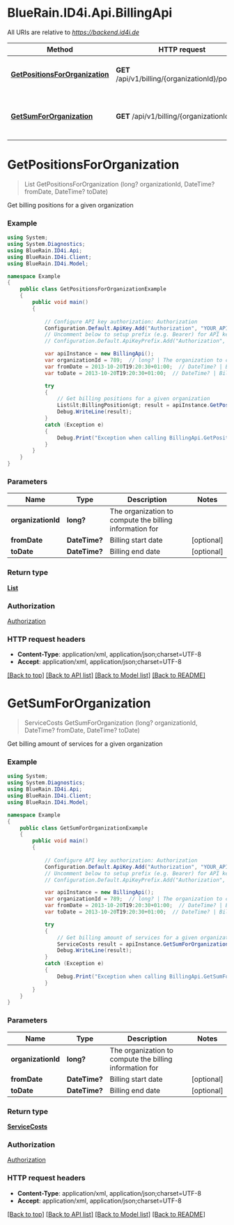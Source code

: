# BlueRain.ID4i.Api.BillingApi

All URIs are relative to *https://backend.id4i.de*

Method | HTTP request | Description
------------- | ------------- | -------------
[**GetPositionsForOrganization**](BillingApi.md#getpositionsfororganization) | **GET** /api/v1/billing/{organizationId}/positions | Get billing positions for a given organization
[**GetSumForOrganization**](BillingApi.md#getsumfororganization) | **GET** /api/v1/billing/{organizationId} | Get billing amount of services for a given organization


<a name="getpositionsfororganization"></a>
# **GetPositionsForOrganization**
> List<BillingPosition> GetPositionsForOrganization (long? organizationId, DateTime? fromDate, DateTime? toDate)

Get billing positions for a given organization

### Example
```csharp
using System;
using System.Diagnostics;
using BlueRain.ID4i.Api;
using BlueRain.ID4i.Client;
using BlueRain.ID4i.Model;

namespace Example
{
    public class GetPositionsForOrganizationExample
    {
        public void main()
        {
            
            // Configure API key authorization: Authorization
            Configuration.Default.ApiKey.Add("Authorization", "YOUR_API_KEY");
            // Uncomment below to setup prefix (e.g. Bearer) for API key, if needed
            // Configuration.Default.ApiKeyPrefix.Add("Authorization", "Bearer");

            var apiInstance = new BillingApi();
            var organizationId = 789;  // long? | The organization to compute the billing information for
            var fromDate = 2013-10-20T19:20:30+01:00;  // DateTime? | Billing start date (optional) 
            var toDate = 2013-10-20T19:20:30+01:00;  // DateTime? | Billing end date (optional) 

            try
            {
                // Get billing positions for a given organization
                List&lt;BillingPosition&gt; result = apiInstance.GetPositionsForOrganization(organizationId, fromDate, toDate);
                Debug.WriteLine(result);
            }
            catch (Exception e)
            {
                Debug.Print("Exception when calling BillingApi.GetPositionsForOrganization: " + e.Message );
            }
        }
    }
}
```

### Parameters

Name | Type | Description  | Notes
------------- | ------------- | ------------- | -------------
 **organizationId** | **long?**| The organization to compute the billing information for | 
 **fromDate** | **DateTime?**| Billing start date | [optional] 
 **toDate** | **DateTime?**| Billing end date | [optional] 

### Return type

[**List<BillingPosition>**](BillingPosition.md)

### Authorization

[Authorization](../README.md#Authorization)

### HTTP request headers

 - **Content-Type**: application/xml, application/json;charset=UTF-8
 - **Accept**: application/xml, application/json;charset=UTF-8

[[Back to top]](#) [[Back to API list]](../README.md#documentation-for-api-endpoints) [[Back to Model list]](../README.md#documentation-for-models) [[Back to README]](../README.md)

<a name="getsumfororganization"></a>
# **GetSumForOrganization**
> ServiceCosts GetSumForOrganization (long? organizationId, DateTime? fromDate, DateTime? toDate)

Get billing amount of services for a given organization

### Example
```csharp
using System;
using System.Diagnostics;
using BlueRain.ID4i.Api;
using BlueRain.ID4i.Client;
using BlueRain.ID4i.Model;

namespace Example
{
    public class GetSumForOrganizationExample
    {
        public void main()
        {
            
            // Configure API key authorization: Authorization
            Configuration.Default.ApiKey.Add("Authorization", "YOUR_API_KEY");
            // Uncomment below to setup prefix (e.g. Bearer) for API key, if needed
            // Configuration.Default.ApiKeyPrefix.Add("Authorization", "Bearer");

            var apiInstance = new BillingApi();
            var organizationId = 789;  // long? | The organization to compute the billing information for
            var fromDate = 2013-10-20T19:20:30+01:00;  // DateTime? | Billing start date (optional) 
            var toDate = 2013-10-20T19:20:30+01:00;  // DateTime? | Billing end date (optional) 

            try
            {
                // Get billing amount of services for a given organization
                ServiceCosts result = apiInstance.GetSumForOrganization(organizationId, fromDate, toDate);
                Debug.WriteLine(result);
            }
            catch (Exception e)
            {
                Debug.Print("Exception when calling BillingApi.GetSumForOrganization: " + e.Message );
            }
        }
    }
}
```

### Parameters

Name | Type | Description  | Notes
------------- | ------------- | ------------- | -------------
 **organizationId** | **long?**| The organization to compute the billing information for | 
 **fromDate** | **DateTime?**| Billing start date | [optional] 
 **toDate** | **DateTime?**| Billing end date | [optional] 

### Return type

[**ServiceCosts**](ServiceCosts.md)

### Authorization

[Authorization](../README.md#Authorization)

### HTTP request headers

 - **Content-Type**: application/xml, application/json;charset=UTF-8
 - **Accept**: application/xml, application/json;charset=UTF-8

[[Back to top]](#) [[Back to API list]](../README.md#documentation-for-api-endpoints) [[Back to Model list]](../README.md#documentation-for-models) [[Back to README]](../README.md)

